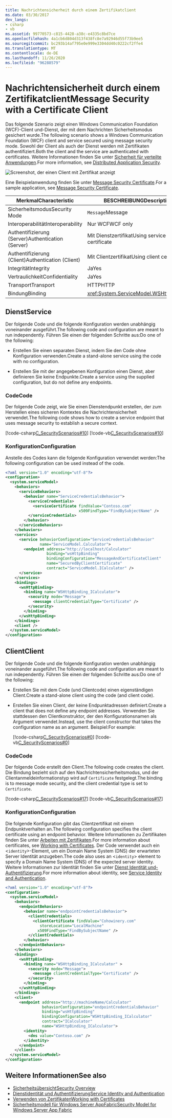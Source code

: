 ```yaml
---
title: Nachrichtensicherheit durch einem Zertifikatclient
ms.date: 03/30/2017
dev_langs:
- csharp
- vb
ms.assetid: 99770573-c815-4428-a38c-e4335c8bd7ce
ms.openlocfilehash: 4a1cb6d804d313f438fc8e7a92946d55f73b9ee5
ms.sourcegitcommit: bc293b14af795e0e999e3304dd40c0222cf2ffe4
ms.translationtype: MT
ms.contentlocale: de-DE
ms.lasthandoff: 11/26/2020
ms.locfileid: "96288579"
---
```

# <a name="message-security-with-a-certificate-client"></a><span data-ttu-id="5b962-102">Nachrichtensicherheit durch einem Zertifikatclient</span><span class="sxs-lookup"><span data-stu-id="5b962-102">Message Security with a Certificate Client</span></span>

<span data-ttu-id="5b962-103">Das folgende Szenario zeigt einen Windows Communication Foundation (WCF)-Client und-Dienst, der mit dem Nachrichten Sicherheitsmodus gesichert wurde.</span><span class="sxs-lookup"><span data-stu-id="5b962-103">The following scenario shows a Windows Communication Foundation (WCF) client and service secured using message security mode.</span></span> <span data-ttu-id="5b962-104">Sowohl der Client als auch der Dienst werden mit Zertifikaten authentifiziert.</span><span class="sxs-lookup"><span data-stu-id="5b962-104">Both the client and the service are authenticated with certificates.</span></span> <span data-ttu-id="5b962-105">Weitere Informationen finden Sie unter [Sicherheit für verteilte Anwendungen](distributed-application-security.md).</span><span class="sxs-lookup"><span data-stu-id="5b962-105">For more information, see [Distributed Application Security](distributed-application-security.md).</span></span>

 ![Screenshot, der einen Client mit Zertifikat anzeigt](./media/message-security-with-a-certificate-client/client-with-certificate.gif)  
  
 <span data-ttu-id="5b962-107">Eine Beispielanwendung finden Sie unter [Message Security Certificate](../samples/message-security-certificate.md).</span><span class="sxs-lookup"><span data-stu-id="5b962-107">For a sample application, see [Message Security Certificate](../samples/message-security-certificate.md).</span></span>  

|<span data-ttu-id="5b962-108">Merkmal</span><span class="sxs-lookup"><span data-stu-id="5b962-108">Characteristic</span></span>|<span data-ttu-id="5b962-109">BESCHREIBUNG</span><span class="sxs-lookup"><span data-stu-id="5b962-109">Description</span></span>|  
|--------------------|-----------------|  
|<span data-ttu-id="5b962-110">Sicherheitsmodus</span><span class="sxs-lookup"><span data-stu-id="5b962-110">Security Mode</span></span>|<span data-ttu-id="5b962-111">`Message`</span><span class="sxs-lookup"><span data-stu-id="5b962-111">Message</span></span>|  
|<span data-ttu-id="5b962-112">Interoperabilität</span><span class="sxs-lookup"><span data-stu-id="5b962-112">Interoperability</span></span>|<span data-ttu-id="5b962-113">Nur WCF</span><span class="sxs-lookup"><span data-stu-id="5b962-113">WCF only</span></span>|  
|<span data-ttu-id="5b962-114">Authentifizierung (Server)</span><span class="sxs-lookup"><span data-stu-id="5b962-114">Authentication (Server)</span></span>|<span data-ttu-id="5b962-115">Mit Dienstzertifikat</span><span class="sxs-lookup"><span data-stu-id="5b962-115">Using service certificate</span></span>|  
|<span data-ttu-id="5b962-116">Authentifizierung (Client)</span><span class="sxs-lookup"><span data-stu-id="5b962-116">Authentication (Client)</span></span>|<span data-ttu-id="5b962-117">Mit Clientzertifikat</span><span class="sxs-lookup"><span data-stu-id="5b962-117">Using client certificate</span></span>|  
|<span data-ttu-id="5b962-118">Integrität</span><span class="sxs-lookup"><span data-stu-id="5b962-118">Integrity</span></span>|<span data-ttu-id="5b962-119">Ja</span><span class="sxs-lookup"><span data-stu-id="5b962-119">Yes</span></span>|  
|<span data-ttu-id="5b962-120">Vertraulichkeit</span><span class="sxs-lookup"><span data-stu-id="5b962-120">Confidentiality</span></span>|<span data-ttu-id="5b962-121">Ja</span><span class="sxs-lookup"><span data-stu-id="5b962-121">Yes</span></span>|  
|<span data-ttu-id="5b962-122">Transport</span><span class="sxs-lookup"><span data-stu-id="5b962-122">Transport</span></span>|<span data-ttu-id="5b962-123">HTTP</span><span class="sxs-lookup"><span data-stu-id="5b962-123">HTTP</span></span>|  
|<span data-ttu-id="5b962-124">Bindung</span><span class="sxs-lookup"><span data-stu-id="5b962-124">Binding</span></span>|<xref:System.ServiceModel.WSHttpBinding>|  
  
## <a name="service"></a><span data-ttu-id="5b962-125">Dienst</span><span class="sxs-lookup"><span data-stu-id="5b962-125">Service</span></span>  

 <span data-ttu-id="5b962-126">Der folgende Code und die folgende Konfiguration werden unabhängig voneinander ausgeführt.</span><span class="sxs-lookup"><span data-stu-id="5b962-126">The following code and configuration are meant to run independently.</span></span> <span data-ttu-id="5b962-127">Führen Sie einen der folgenden Schritte aus:</span><span class="sxs-lookup"><span data-stu-id="5b962-127">Do one of the following:</span></span>  
  
- <span data-ttu-id="5b962-128">Erstellen Sie einen separaten Dienst, indem Sie den Code ohne Konfiguration verwenden.</span><span class="sxs-lookup"><span data-stu-id="5b962-128">Create a stand-alone service using the code with no configuration.</span></span>  
  
- <span data-ttu-id="5b962-129">Erstellen Sie mit der angegebenen Konfiguration einen Dienst, aber definieren Sie keine Endpunkte.</span><span class="sxs-lookup"><span data-stu-id="5b962-129">Create a service using the supplied configuration, but do not define any endpoints.</span></span>  
  
### <a name="code"></a><span data-ttu-id="5b962-130">Code</span><span class="sxs-lookup"><span data-stu-id="5b962-130">Code</span></span>  

 <span data-ttu-id="5b962-131">Der folgende Code zeigt, wie Sie einen Dienstendpunkt erstellen, der zum Herstellen eines sicheren Kontextes die Nachrichtensicherheit verwendet.</span><span class="sxs-lookup"><span data-stu-id="5b962-131">The following code shows how to create a service endpoint that uses message security to establish a secure context.</span></span>  
  
 [!code-csharp[C_SecurityScenarios#10](../../../../samples/snippets/csharp/VS_Snippets_CFX/c_securityscenarios/cs/source.cs#10)]
 [!code-vb[C_SecurityScenarios#10](../../../../samples/snippets/visualbasic/VS_Snippets_CFX/c_securityscenarios/vb/source.vb#10)]  
  
### <a name="configuration"></a><span data-ttu-id="5b962-132">Konfiguration</span><span class="sxs-lookup"><span data-stu-id="5b962-132">Configuration</span></span>  

 <span data-ttu-id="5b962-133">Anstelle des Codes kann die folgende Konfiguration verwendet werden:</span><span class="sxs-lookup"><span data-stu-id="5b962-133">The following configuration can be used instead of the code.</span></span>  
  
```xml  
<?xml version="1.0" encoding="utf-8"?>  
<configuration>  
  <system.serviceModel>  
    <behaviors>  
      <serviceBehaviors>  
        <behavior name="ServiceCredentialsBehavior">  
          <serviceCredentials>  
            <serviceCertificate findValue="Contoso.com"  
                                x509FindType="FindBySubjectName" />  
          </serviceCredentials>  
        </behavior>  
      </serviceBehaviors>  
    </behaviors>  
    <services>  
      <service behaviorConfiguration="ServiceCredentialsBehavior"
               name="ServiceModel.Calculator">  
        <endpoint address="http://localhost/Calculator"
                  binding="wsHttpBinding"  
                  bindingConfiguration="MessageAndCertificateClient"
                  name="SecuredByClientCertificate"  
                  contract="ServiceModel.ICalculator" />  
      </service>  
    </services>  
    <bindings>  
      <wsHttpBinding>  
        <binding name="WSHttpBinding_ICalculator">  
          <security mode="Message">  
            <message clientCredentialType="Certificate" />  
          </security>  
        </binding>  
      </wsHttpBinding>  
    </bindings>  
    <client />  
  </system.serviceModel>  
</configuration>  
```  
  
## <a name="client"></a><span data-ttu-id="5b962-134">Client</span><span class="sxs-lookup"><span data-stu-id="5b962-134">Client</span></span>  

 <span data-ttu-id="5b962-135">Der folgende Code und die folgende Konfiguration werden unabhängig voneinander ausgeführt.</span><span class="sxs-lookup"><span data-stu-id="5b962-135">The following code and configuration are meant to run independently.</span></span> <span data-ttu-id="5b962-136">Führen Sie einen der folgenden Schritte aus:</span><span class="sxs-lookup"><span data-stu-id="5b962-136">Do one of the following:</span></span>  
  
- <span data-ttu-id="5b962-137">Erstellen Sie mit dem Code (und Clientcode) einen eigenständigen Client.</span><span class="sxs-lookup"><span data-stu-id="5b962-137">Create a stand-alone client using the code (and client code).</span></span>  
  
- <span data-ttu-id="5b962-138">Erstellen Sie einen Client, der keine Endpunktadressen definiert.</span><span class="sxs-lookup"><span data-stu-id="5b962-138">Create a client that does not define any endpoint addresses.</span></span> <span data-ttu-id="5b962-139">Verwenden Sie stattdessen den Clientkonstruktor, der den Konfigurationsnamen als Argument verwendet.</span><span class="sxs-lookup"><span data-stu-id="5b962-139">Instead, use the client constructor that takes the configuration name as an argument.</span></span> <span data-ttu-id="5b962-140">Beispiel:</span><span class="sxs-lookup"><span data-stu-id="5b962-140">For example:</span></span>  
  
     [!code-csharp[C_SecurityScenarios#0](../../../../samples/snippets/csharp/VS_Snippets_CFX/c_securityscenarios/cs/source.cs#0)]
     [!code-vb[C_SecurityScenarios#0](../../../../samples/snippets/visualbasic/VS_Snippets_CFX/c_securityscenarios/vb/source.vb#0)]  
  
### <a name="code"></a><span data-ttu-id="5b962-141">Code</span><span class="sxs-lookup"><span data-stu-id="5b962-141">Code</span></span>  

 <span data-ttu-id="5b962-142">Der folgende Code erstellt den Client.</span><span class="sxs-lookup"><span data-stu-id="5b962-142">The following code creates the client.</span></span> <span data-ttu-id="5b962-143">Die Bindung bezieht sich auf den Nachrichtensicherheitsmodus, und der Clientanmeldeinformationstyp wird auf `Certificate` festgelegt.</span><span class="sxs-lookup"><span data-stu-id="5b962-143">The binding is to message mode security, and the client credential type is set to `Certificate`.</span></span>  
  
 [!code-csharp[C_SecurityScenarios#17](../../../../samples/snippets/csharp/VS_Snippets_CFX/c_securityscenarios/cs/source.cs#17)]
 [!code-vb[C_SecurityScenarios#17](../../../../samples/snippets/visualbasic/VS_Snippets_CFX/c_securityscenarios/vb/source.vb#17)]  
  
### <a name="configuration"></a><span data-ttu-id="5b962-144">Konfiguration</span><span class="sxs-lookup"><span data-stu-id="5b962-144">Configuration</span></span>  

 <span data-ttu-id="5b962-145">Die folgende Konfiguration gibt das Clientzertifikat mit einem Endpunktverhalten an.</span><span class="sxs-lookup"><span data-stu-id="5b962-145">The following configuration specifies the client certificate using an endpoint behavior.</span></span> <span data-ttu-id="5b962-146">Weitere Informationen zu Zertifikaten finden Sie unter [Arbeiten mit Zertifikaten](working-with-certificates.md).</span><span class="sxs-lookup"><span data-stu-id="5b962-146">For more information about certificates, see [Working with Certificates](working-with-certificates.md).</span></span> <span data-ttu-id="5b962-147">Der Code verwendet auch ein <`identity`>-Element, um ein Domain Name System (DNS) der erwarteten Server Identität anzugeben.</span><span class="sxs-lookup"><span data-stu-id="5b962-147">The code also uses an <`identity`> element to specify a Domain Name System (DNS) of the expected server identity.</span></span> <span data-ttu-id="5b962-148">Weitere Informationen zur Identität finden Sie unter [Dienst Identität und-Authentifizierung](service-identity-and-authentication.md).</span><span class="sxs-lookup"><span data-stu-id="5b962-148">For more information about identity, see [Service Identity and Authentication](service-identity-and-authentication.md).</span></span>  
  
```xml  
<?xml version="1.0" encoding="utf-8"?>  
<configuration>  
  <system.serviceModel>  
    <behaviors>  
      <endpointBehaviors>  
        <behavior name="endpointCredentialsBehavior">  
          <clientCredentials>  
            <clientCertificate findValue="Cohowinery.com"
               storeLocation="LocalMachine"  
              x509FindType="FindBySubjectName" />  
          </clientCredentials>  
        </behavior>  
      </endpointBehaviors>  
    </behaviors>  
    <bindings>  
      <wsHttpBinding>  
        <binding name="WSHttpBinding_ICalculator" >  
          <security mode="Message">  
            <message clientCredentialType="Certificate" />  
          </security>  
        </binding>  
      </wsHttpBinding>  
    </bindings>  
    <client>  
      <endpoint address="http://machineName/Calculator"
                behaviorConfiguration="endpointCredentialsBehavior"  
                binding="wsHttpBinding"  
                bindingConfiguration="WSHttpBinding_ICalculator"  
                contract="ICalculator"  
                name="WSHttpBinding_ICalculator">  
        <identity>  
          <dns value="Contoso.com" />  
        </identity>  
      </endpoint>  
    </client>  
  </system.serviceModel>  
</configuration>  
```  
  
## <a name="see-also"></a><span data-ttu-id="5b962-149">Weitere Informationen</span><span class="sxs-lookup"><span data-stu-id="5b962-149">See also</span></span>

- [<span data-ttu-id="5b962-150">Sicherheitsübersicht</span><span class="sxs-lookup"><span data-stu-id="5b962-150">Security Overview</span></span>](security-overview.md)
- [<span data-ttu-id="5b962-151">Dienstidentität und Authentifizierung</span><span class="sxs-lookup"><span data-stu-id="5b962-151">Service Identity and Authentication</span></span>](service-identity-and-authentication.md)
- [<span data-ttu-id="5b962-152">Verwenden von Zertifikaten</span><span class="sxs-lookup"><span data-stu-id="5b962-152">Working with Certificates</span></span>](working-with-certificates.md)
- <span data-ttu-id="5b962-153">[Sicherheitsmodell für Windows Server AppFabric](/previous-versions/appfabric/ee677202(v=azure.10))</span><span class="sxs-lookup"><span data-stu-id="5b962-153">[Security Model for Windows Server App Fabric](/previous-versions/appfabric/ee677202(v=azure.10))</span></span>
